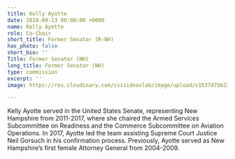```yaml
---
title: Kelly Ayotte
date: 2018-09-13 00:00:00 +0000
name: Kelly Ayotte
role: Co-Chair
short_title: Former Senator (R-NH)
has_photo: false
short_bio: ''
Title: Former Senator (NH)
long_title: Former Senator (NH)
type: commission
excerpt: ''
image: https://res.cloudinary.com/csisideaslab/image/upload/v1537475623/health-commission/Anon.jpg

---
```

Kelly Ayotte served in the United States Senate, representing New Hampshire from 2011-2017, where she chaired the Armed Services Subcommittee on Readiness and the Commerce Subcommittee on Aviation Operations. In 2017, Ayotte led the team assisting Supreme Court Justice Neil Gorsuch in his confirmation process. Previously, Ayotte served as New Hampshire’s first female Attorney General from 2004-2009.